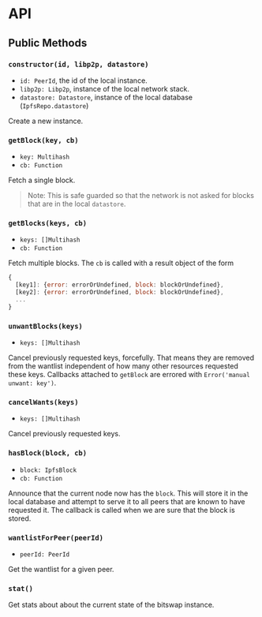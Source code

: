 # API

## Public Methods

### `constructor(id, libp2p, datastore)`

- `id: PeerId`, the id of the local instance.
- `libp2p: Libp2p`, instance of the local network stack.
- `datastore: Datastore`, instance of the local database (`IpfsRepo.datastore`)

Create a new instance.

### `getBlock(key, cb)`

- `key: Multihash`
- `cb: Function`

Fetch a single block.

> Note: This is safe guarded so that the network is not asked
> for blocks that are in the local `datastore`.

### `getBlocks(keys, cb)`

- `keys: []Multihash`
- `cb: Function`

Fetch multiple blocks. The `cb` is called with a result object of the form
```js
{
  [key1]: {error: errorOrUndefined, block: blockOrUndefined},
  [key2]: {error: errorOrUndefined, block: blockOrUndefined},
  ...
}
```

### `unwantBlocks(keys)`

- `keys: []Multihash`

Cancel previously requested keys, forcefully. That means they are removed from the
wantlist independent of how many other resources requested these keys. Callbacks
attached to `getBlock` are errored with `Error('manual unwant: key')`.

### `cancelWants(keys)`

- `keys: []Multihash`

Cancel previously requested keys.


### `hasBlock(block, cb)`

- `block: IpfsBlock`
- `cb: Function`

Announce that the current node now has the `block`. This will store it
in the local database and attempt to serve it to all peers that are known
 to have requested it. The callback is called when we are sure that the block
 is stored.

### `wantlistForPeer(peerId)`

- `peerId: PeerId`

Get the wantlist for a given peer.

### `stat()`

Get stats about about the current state of the bitswap instance.
